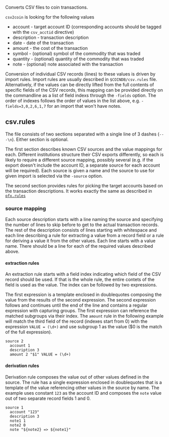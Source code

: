 Converts CSV files to coin transactions.

`csv2coin` is looking for the following values

* account - target account ID (corresponding accounts should be tagged with the `csv_acctid` directive)
* description - transaction description
* date - date of the transaction
* amount - the cost of the transaction
* symbol - (optional) symbol of the commodity that was traded
* quantity - (optional) quantity of the commodity that was traded
* note - (optional) note associated with the transaction

Conversion of individual CSV records (lines) to these values is driven by import rules. Import rules are usually described in `$COINDB/csv.rules` file. Alternatively, if the values can be directly lifted from the full contents of specific fields of the CSV records, this mapping can be provided directly on the commandline as a list of field indexs through the `-fields` option. The order of indexes follows the order of values in the list above, e.g. `-fields=3,0,2,6,1,7` for an import that won't have notes.

## csv.rules

The file consists of two sections separated with a single line of 3 dashes (`---\n`). Either section is optional.

The first section describes known CSV sources and the value mappings for each. Different institutions structure their CSV exports differently, so each is likely to require a different source mapping, possibly several (e.g. if the export doesn't include the account ID, a separate source for each account will be required). Each source is given a name and the source to use for given import is selected via the `-source` option.

The second section provides rules for picking the target accounts based on the transaction descriptions. It works exactly the same as described in [`ofx.rules`](https://github.com/mkobetic/coin/blob/master/cmd/ofx2coin/README.md#ofx.rules)

### source mapping

Each source description starts with a line naming the source and specifying the number of lines to skip before to get to the actual transaction records. The rest of the description consists of lines starting with whitespace and each line describing a rule for extracting a value from a record field or a rule for deriving a value it from the other values. Each line starts with a value name. There should be a line for each of the required values described above. 

#### extraction rules

An extraction rule starts with a field index indicating which field of the CSV record should be used. If that is the whole rule, the entire contets of the field is used as the value. The index can be followed by two expressions.

The first expression is a template enclosed in doublequotes composing the value from the results of the second expression. The second expression follows and continues until the end of the line and contains a regular expression with capturing groups. The first expression can reference the matched subgroups via their index.
The `amount` rule in the following example will match the third field of the record (indexes start from 0) with the expression `VALUE = (\d+)` and use subgroup 1 as the value ($0 is the match of the full expression).

```
source 2
  account 1
  description 3
  amount 2 "$1" VALUE = (\d+)
```

#### derivation rules

Derivation rule composes the value out of other values defined in the source. The rule has a single expression enclosed in doublequotes that is a template of the value referencing other values in the source by name. The example uses constant `123` as the account ID and composes the `note` value out of two separate record fields 1 and 0.

```
source 1
  account "123"
  description 3
  note1 1
  note2 0
  note "${note2} => ${note1}"
```
